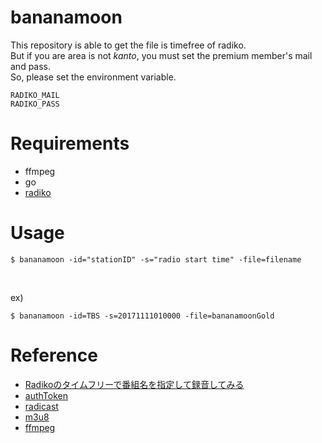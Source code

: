 # bananamoon

 This repository is able to get the file is timefree of radiko. <br> But if you are area is not *kanto*, you must set the premium member's mail and pass. <br>
 So, please set the environment variable.
 
 ```
 RADIKO_MAIL
 RADIKO_PASS
 ```
 
# Requirements
- ffmpeg
- go
- [radiko](http://radiko.jp/)

# Usage
```
$ bananamoon -id="stationID" -s="radio start time" -file=filename 
```
<br>

ex)

```
$ bananamoon -id=TBS -s=20171111010000 -file=bananamoonGold
```

# Reference
- [Radikoのタイムフリーで番組名を指定して録音してみる](http://d.hatena.ne.jp/nyanonon/touch/20161211)
- [authToken](https://github.com/yyoshiki41/go-radiko/blob/master/auth.go)
- [radicast](https://github.com/soh335/radicast/blob/master/radiko.go)
- [m3u8](https://ja.wikipedia.org/wiki/M3U)
- [ffmpeg](https://hori-ryota.com/blog/ffmpeg-mp4-concatenate/)


